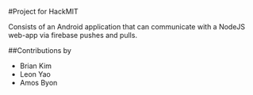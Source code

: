 #Project for HackMIT

Consists of an Android application that can communicate with a NodeJS web-app via firebase pushes and pulls.

##Contributions by
+ Brian Kim
+ Leon Yao
+ Amos Byon